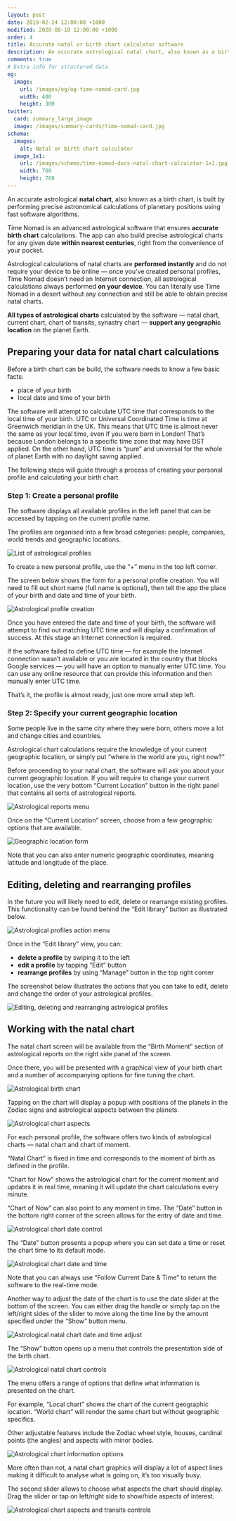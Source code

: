 ```yaml
---
layout: post
date: 2019-02-24 12:00:00 +1000
modified: 2020-08-10 12:00:00 +1000
order: 4
title: Accurate natal or birth chart calculator software
description: An accurate astrological natal chart, also known as a birth chart, is built by performing precise astronomical calculations of planetary positions using fast software algorithms.
comments: true
# Extra info for structured data
og:
  image:
    url: /images/og/og-time-nomad-card.jpg
    width: 400
    height: 300
twitter:
  card: summary_large_image
  image: /images/summary-cards/time-nomad-card.jpg
schema:
  images:
    alt: Natal or birth chart calculator
  image_1x1:
    url: /images/schema/time-nomad-docs-natal-chart-calculator-1x1.jpg
    width: 760
    height: 760
---
```


An accurate astrological **natal chart**, also known as a birth chart, is built by performing precise astronomical calculations of planetary positions using fast software algorithms.

Time Nomad is an advanced astrological software that ensures **accurate birth chart** calculations. The app can also build precise astrological charts for any given date **within nearest centuries**, right from the convenience of your pocket.

Astrological calculations of natal charts are **performed instantly** and do not require your device to be online — once you’ve created personal profiles, Time Nomad doesn’t need an Internet connection, all astrological calculations always performed **on your device**. You can literally use Time Nomad in a desert without any connection and still be able to obtain precise natal charts.

**All types of astrological charts** calculated by the software — natal chart, current chart, chart of transits, synastry chart — **support any geographic location** on the planet Earth.

## Preparing your data for natal chart calculations

Before a birth chart can be build, the software needs to know a few basic facts:

* place of your birth
* local date and time of your birth

The software will attempt to calculate UTC time that corresponds to the local time of your birth. UTC or Universal Coordinated Time is time at Greenwich meridian in the UK. This means that UTC time is almost never the same as your local time, even if you were born in London! That’s because London belongs to a specific time zone that may have DST applied. On the other hand, UTC time is “pure” and universal for the whole of planet Earth with no daylight saving applied.

The following steps will guide through a process of creating your personal profile and calculating your birth chart.

### Step 1: Create a personal profile

The software displays all available profiles in the left panel that can be accessed by tapping on the current profile name. 

The profiles are organised into a few broad categories: people, companies, world trends and geographic locations.

<img loading="lazy" src="/images/docs/astrological-profile-creation-01.jpg" srcset="/images/docs/astrological-profile-creation-01.jpg 1x, /images/docs/astrological-profile-creation-01@2x.jpg 2x" alt="List of astrological profiles">

To create a new personal profile, use the “+” menu in the top left corner.

The screen below shows the form for a personal profile creation. You will need to fill out short name (full name is optional), then tell the app the place of your birth and date and time of your birth.

<img loading="lazy" src="/images/docs/astrological-profile-creation-03.jpg" srcset="/images/docs/astrological-profile-creation-03.jpg 1x, /images/docs/astrological-profile-creation-03@2x.jpg 2x" alt="Astrological profile creation">

Once you have entered the date and time of your birth, the software will attempt to find out matching UTC time and will display a confirmation of success. At this stage an Internet connection is required.

If the software failed to define UTC time — for example the Internet connection wasn’t available or you are located in the country that blocks Google services — you will have an option to manually enter UTC time. You can use any online resource that can provide this information and then manually enter UTC time.

That’s it, the profile is almost ready, just one more small step left.

### Step 2: Specify your current geographic location

Some people live in the same city where they were born, others move a lot and change cities and countries.

Astrological chart calculations require the knowledge of your current geographic location, or simply put “where in the world are you, right now?”

Before proceeding to your natal chart, the software will ask you about your current geographic location. If you will require to change your current location, use the very bottom “Current Location” button in the right panel that contains all sorts of astrological reports.

<img loading="lazy" src="/images/docs/astrological-profile-geographic-location-01.jpg" srcset="/images/docs/astrological-profile-geographic-location-01.jpg 1x, /images/docs/astrological-profile-geographic-location-01@2x.jpg 2x" alt="Astrological reports menu">

Once on the “Current Location” screen, choose from a few geographic options that are available. 

<img loading="lazy" src="/images/docs/astrological-profile-geographic-location-02.jpg" srcset="/images/docs/astrological-profile-geographic-location-02.jpg 1x, /images/docs/astrological-profile-geographic-location-02@2x.jpg 2x" alt="Geographic location form">

Note that you can also enter numeric geographic coordinates, meaning latitude and longitude of the place.

## Editing, deleting and rearranging profiles

In the future you will likely need to edit, delete or rearrange existing profiles. This functionality can be found behind the “Edit library” button as illustrated below.

<img loading="lazy" src="/images/docs/astrological-profile-creation-02.jpg" srcset="/images/docs/astrological-profile-creation-02.jpg 1x, /images/docs/astrological-profile-creation-02@2x.jpg 2x" alt="Astrological profiles action menu">

Once in the “Edit library” view, you can:

* **delete a profile** by swiping it to the left
* **edit a profile** by tapping “Edit” button
* **rearrange profiles** by using “Manage” button in the top right corner

The screenshot below illustrates the actions that you can take to edit, delete and change the order of your astrological profiles.

<img loading="lazy" src="/images/docs/astrological-profile-editing-01.jpg" srcset="/images/docs/astrological-profile-editing-01.jpg 1x, /images/docs/astrological-profile-editing-01@2x.jpg 2x" alt="Editing, deleting and rearranging astrological profiles">

## Working with the natal chart

The natal chart screen will be available from the “Birth Moment” section of astrological reports on the right side panel of the screen.

Once there, you will be presented with a graphical view of your birth chart and a number of accompanying options for fine tuning the chart.

<img loading="lazy" src="/images/docs/astrological-birth-chart-01.jpg" srcset="/images/docs/astrological-birth-chart-01.jpg 1x, /images/docs/astrological-birth-chart-01@2x.jpg 2x" alt="Astrological birth chart">

Tapping on the chart will display a popup with positions of the planets in the Zodiac signs and astrological aspects between the planets.

<img loading="lazy" src="/images/docs/astrological-chart-aspects-01.jpg" srcset="/images/docs/astrological-chart-aspects-01.jpg 1x, /images/docs/astrological-chart-aspects-01@2x.jpg 2x" alt="Astrological chart aspects">

For each personal profile, the software offers two kinds of astrological charts — natal chart and chart of moment.

“Natal Chart” is fixed in time and corresponds to the moment of birth as defined in the profile.

“Chart for Now” shows the astrological chart for the current moment and updates it in real time, meaning it will update the chart calculations every minute.

“Chart of Now” can also point to any moment in time. The “Date” button in the bottom right corner of the screen allows for the entry of date and time.

<img loading="lazy" src="/images/docs/astrological-natal-chart-controls-02.jpg" srcset="/images/docs/astrological-natal-chart-controls-02.jpg 1x, /images/docs/astrological-natal-chart-controls-02@2x.jpg 2x" alt="Astrological chart date control">

The “Date” button presents a popup where you can set date a time or reset the chart time to its default mode.

<img loading="lazy" src="/images/docs/astrological-natal-chart-date-time-01.jpg" srcset="/images/docs/astrological-natal-chart-date-time-01.jpg 1x, /images/docs/astrological-natal-chart-date-time-01@2x.jpg 2x" alt="Astrological chart date and time">

Note that you can always use “Follow Current Date & Time” to return the software to the real-time mode.

Another way to adjust the date of the chart is to use the date slider at the bottom of the screen. You can either drag the handle or simply tap on the left/right sides of the slider to move along the time line by the amount specified under the “Show” button menu.

<img loading="lazy" src="/images/docs/astrological-natal-chart-controls-01.jpg" srcset="/images/docs/astrological-natal-chart-controls-01.jpg 1x, /images/docs/astrological-natal-chart-controls-01@2x.jpg 2x" alt="Astrological natal chart date and time adjust">

The “Show” button opens up a menu that controls the presentation side of the birth chart.

<img loading="lazy" src="/images/docs/astrological-natal-chart-controls-03.jpg" srcset="/images/docs/astrological-natal-chart-controls-03.jpg 1x, /images/docs/astrological-natal-chart-controls-03@2x.jpg 2x" alt="Astrological natal chart controls">

The menu offers a range of options that define what information is presented on the chart.

For example, “Local chart” shows the chart of the current geographic location. “World chart” will render the same chart but without geographic specifics.

Other adjustable features include the Zodiac wheel style, houses, cardinal points (the angles) and aspects with minor bodies.

<img loading="lazy" src="/images/docs/astrological-natal-chart-options-01.jpg" srcset="/images/docs/astrological-natal-chart-options-01.jpg 1x, /images/docs/astrological-natal-chart-options-01@2x.jpg 2x" alt="Astrological chart information options">

More often than not, a natal chart graphics will display a lot of aspect lines making it difficult to analyse what is going on, it’s too visually busy.

The second slider allows to choose what aspects the chart should display. Drag the slider or tap on left/right side to show/hide aspects of interest.

<img loading="lazy" src="/images/docs/astrological-natal-chart-controls-04.jpg" srcset="/images/docs/astrological-natal-chart-controls-04.jpg 1x, /images/docs/astrological-natal-chart-controls-04@2x.jpg 2x" alt="Astrological chart aspects and transits controls">

